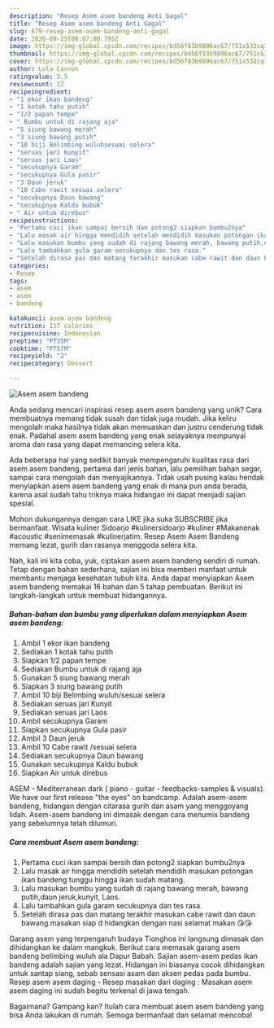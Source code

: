 ```yaml
---
description: "Resep Asem asem bandeng Anti Gagal"
title: "Resep Asem asem bandeng Anti Gagal"
slug: 679-resep-asem-asem-bandeng-anti-gagal
date: 2020-09-25T08:07:00.795Z
image: https://img-global.cpcdn.com/recipes/bd56f83b9896ac67/751x532cq70/asem-asem-bandeng-foto-resep-utama.jpg
thumbnail: https://img-global.cpcdn.com/recipes/bd56f83b9896ac67/751x532cq70/asem-asem-bandeng-foto-resep-utama.jpg
cover: https://img-global.cpcdn.com/recipes/bd56f83b9896ac67/751x532cq70/asem-asem-bandeng-foto-resep-utama.jpg
author: Lola Cannon
ratingvalue: 3.5
reviewcount: 12
recipeingredient:
- "1 ekor ikan bandeng"
- "1 kotak tahu putih"
- "1/2 papan tempe"
- " Bumbu untuk di rajang aja"
- "5 siung bawang merah"
- "3 siung bawang putih"
- "10 biji Belimbing wuluhsesuai selera"
- "seruas jari Kunyit"
- "seruas jari Laos"
- "secukupnya Garam"
- "secukupnya Gula pasir"
- "3 Daun jeruk"
- "10 Cabe rawit sesuai selera"
- "secukupnya Daun bawang"
- "secukupnya Kaldu bubuk"
- " Air untuk direbus"
recipeinstructions:
- "Pertama cuci ikan sampai bersih dan potong2 siapkan bumbu2nya"
- "Lalu masak air hingga mendidih setelah mendidih masukan potongan ikan bandeng tunggu hingga ikan sudah matang."
- "Lalu masukan bumbu yang sudah di rajang bawang merah, bawang putih,daun jeruk,kunyit, Laos."
- "Lalu tambahkan gula garam secukupnya dan tes rasa."
- "Setelah dirasa pas dan matang terakhir masukan cabe rawit dan daun bawang.masakan siap d hidangkan dengan nasi selamat makan 😘😘"
categories:
- Resep
tags:
- asem
- asem
- bandeng

katakunci: asem asem bandeng 
nutrition: 157 calories
recipecuisine: Indonesian
preptime: "PT35M"
cooktime: "PT57M"
recipeyield: "2"
recipecategory: Dessert

---
```



![Asem asem bandeng](https://img-global.cpcdn.com/recipes/bd56f83b9896ac67/751x532cq70/asem-asem-bandeng-foto-resep-utama.jpg)

Anda sedang mencari inspirasi resep asem asem bandeng yang unik? Cara membuatnya memang tidak susah dan tidak juga mudah. Jika keliru mengolah maka hasilnya tidak akan memuaskan dan justru cenderung tidak enak. Padahal asem asem bandeng yang enak selayaknya mempunyai aroma dan rasa yang dapat memancing selera kita.

Ada beberapa hal yang sedikit banyak mempengaruhi kualitas rasa dari asem asem bandeng, pertama dari jenis bahan, lalu pemilihan bahan segar, sampai cara mengolah dan menyajikannya. Tidak usah pusing kalau hendak menyiapkan asem asem bandeng yang enak di mana pun anda berada, karena asal sudah tahu triknya maka hidangan ini dapat menjadi sajian spesial.

Mohon dukungannya dengan cara LIKE jika suka SUBSCRIBE jika bermanfaat. Wisata kuliner Sidoarjo #kulinersidoarjo #kuliner #Makanenak #acoustic #senimemasak #kulinerjatim. Resep Asem Asem Bandeng memang lezat, gurih dan rasanya menggoda selera kita.


Nah, kali ini kita coba, yuk, ciptakan asem asem bandeng sendiri di rumah. Tetap dengan bahan sederhana, sajian ini bisa memberi manfaat untuk membantu menjaga kesehatan tubuh kita. Anda dapat menyiapkan Asem asem bandeng memakai 16 bahan dan 5 tahap pembuatan. Berikut ini langkah-langkah untuk membuat hidangannya.

<!--inarticleads1-->

##### Bahan-bahan dan bumbu yang diperlukan dalam menyiapkan Asem asem bandeng:

1. Ambil 1 ekor ikan bandeng
1. Sediakan 1 kotak tahu putih
1. Siapkan 1/2 papan tempe
1. Sediakan  Bumbu untuk di rajang aja
1. Gunakan 5 siung bawang merah
1. Siapkan 3 siung bawang putih
1. Ambil 10 biji Belimbing wuluh/sesuai selera
1. Sediakan seruas jari Kunyit
1. Sediakan seruas jari Laos
1. Ambil secukupnya Garam
1. Siapkan secukupnya Gula pasir
1. Ambil 3 Daun jeruk
1. Ambil 10 Cabe rawit /sesuai selera
1. Sediakan secukupnya Daun bawang
1. Gunakan secukupnya Kaldu bubuk
1. Siapkan  Air untuk direbus


ASEM - Mediterranean dark ( piano - guitar - feedbacks-samples &amp; visuals). We have our first release &#34;the eyes&#34; on bandcamp. Adalah asem-asem bandeng, hidangan dengan citarasa gurih dan asam yang menggoyang lidah. Asem-asem bandeng ini dimasak dengan cara menumis bandeng yang sebelumnya telah dilumuri. 

<!--inarticleads2-->

##### Cara membuat Asem asem bandeng:

1. Pertama cuci ikan sampai bersih dan potong2 siapkan bumbu2nya
1. Lalu masak air hingga mendidih setelah mendidih masukan potongan ikan bandeng tunggu hingga ikan sudah matang.
1. Lalu masukan bumbu yang sudah di rajang bawang merah, bawang putih,daun jeruk,kunyit, Laos.
1. Lalu tambahkan gula garam secukupnya dan tes rasa.
1. Setelah dirasa pas dan matang terakhir masukan cabe rawit dan daun bawang.masakan siap d hidangkan dengan nasi selamat makan 😘😘


Garang asem yang terpengaruh budaya Tionghoa ini langsung dimasak dan dihidangkan ke dalam mangkuk. Berikut cara memasak garang asem bandeng belimbing wuluh ala Dapur Babah. Sajian asem-asem pedas ikan bandeng adalah sajian yang lezat. Hidangan ini biasanya cocok dihidangkan untuk santap siang, sebab sensasi asam dan aksen pedas pada bumbu. Resep asem asem daging - Resep masakan dari daging : Masakan asem asem daging ini sudah begitu terkenal di jawa tengah. 

Bagaimana? Gampang kan? Itulah cara membuat asem asem bandeng yang bisa Anda lakukan di rumah. Semoga bermanfaat dan selamat mencoba!
